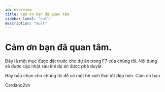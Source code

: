 ```yaml
---
id: overview
title: Cảm ơn bạn đã quan tâm
sidebar_label: "null"
description: "null"
--- 
```


# Cảm ơn bạn đã quan tâm.

Đây là một mục  được đặt trước cho dự án trong F7 của chúng tôi. Nội dung sẽ được cập nhật sau khi dự án được phê duyệt.

Hãy bầu chọn cho chúng tôi để có một hệ sinh thái tốt đẹp hơn. Cảm ơn bạn

Cardano2vn